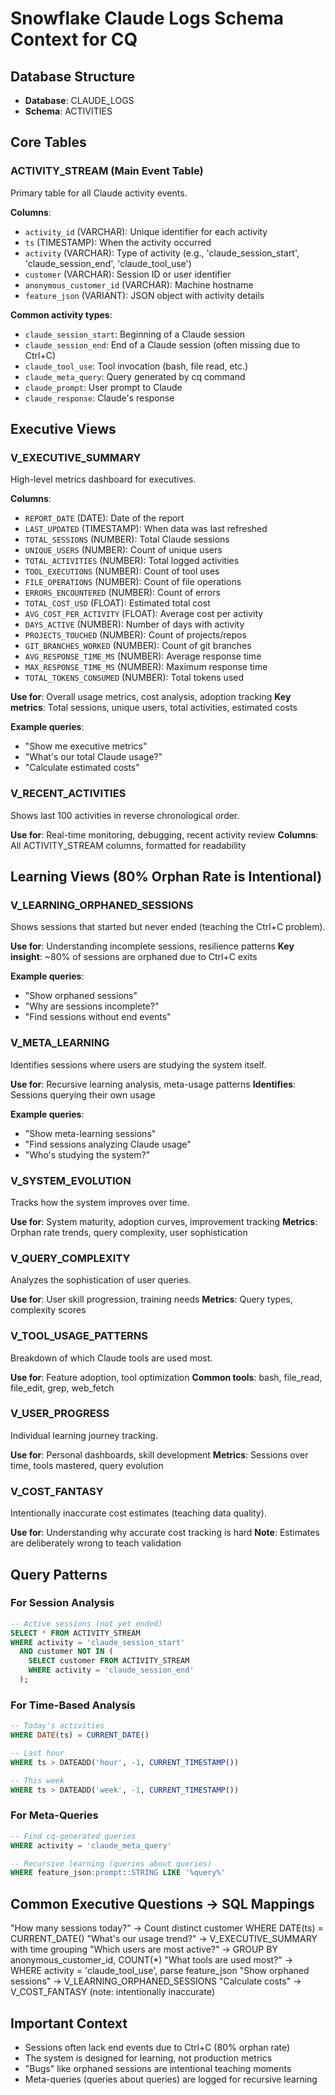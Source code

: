 # Snowflake Claude Logs Schema Context for CQ

## Database Structure
- **Database**: CLAUDE_LOGS
- **Schema**: ACTIVITIES

## Core Tables

### ACTIVITY_STREAM (Main Event Table)
Primary table for all Claude activity events.

**Columns**:
- `activity_id` (VARCHAR): Unique identifier for each activity
- `ts` (TIMESTAMP): When the activity occurred
- `activity` (VARCHAR): Type of activity (e.g., 'claude_session_start', 'claude_session_end', 'claude_tool_use')
- `customer` (VARCHAR): Session ID or user identifier
- `anonymous_customer_id` (VARCHAR): Machine hostname
- `feature_json` (VARIANT): JSON object with activity details

**Common activity types**:
- `claude_session_start`: Beginning of a Claude session
- `claude_session_end`: End of a Claude session (often missing due to Ctrl+C)
- `claude_tool_use`: Tool invocation (bash, file read, etc.)
- `claude_meta_query`: Query generated by cq command
- `claude_prompt`: User prompt to Claude
- `claude_response`: Claude's response

## Executive Views

### V_EXECUTIVE_SUMMARY
High-level metrics dashboard for executives.

**Columns**:
- `REPORT_DATE` (DATE): Date of the report
- `LAST_UPDATED` (TIMESTAMP): When data was last refreshed
- `TOTAL_SESSIONS` (NUMBER): Total Claude sessions
- `UNIQUE_USERS` (NUMBER): Count of unique users
- `TOTAL_ACTIVITIES` (NUMBER): Total logged activities
- `TOOL_EXECUTIONS` (NUMBER): Count of tool uses
- `FILE_OPERATIONS` (NUMBER): Count of file operations
- `ERRORS_ENCOUNTERED` (NUMBER): Count of errors
- `TOTAL_COST_USD` (FLOAT): Estimated total cost
- `AVG_COST_PER_ACTIVITY` (FLOAT): Average cost per activity
- `DAYS_ACTIVE` (NUMBER): Number of days with activity
- `PROJECTS_TOUCHED` (NUMBER): Count of projects/repos
- `GIT_BRANCHES_WORKED` (NUMBER): Count of git branches
- `AVG_RESPONSE_TIME_MS` (NUMBER): Average response time
- `MAX_RESPONSE_TIME_MS` (NUMBER): Maximum response time
- `TOTAL_TOKENS_CONSUMED` (NUMBER): Total tokens used

**Use for**: Overall usage metrics, cost analysis, adoption tracking
**Key metrics**: Total sessions, unique users, total activities, estimated costs

**Example queries**:
- "Show me executive metrics"
- "What's our total Claude usage?"
- "Calculate estimated costs"

### V_RECENT_ACTIVITIES
Shows last 100 activities in reverse chronological order.

**Use for**: Real-time monitoring, debugging, recent activity review
**Columns**: All ACTIVITY_STREAM columns, formatted for readability

## Learning Views (80% Orphan Rate is Intentional)

### V_LEARNING_ORPHANED_SESSIONS
Shows sessions that started but never ended (teaching the Ctrl+C problem).

**Use for**: Understanding incomplete sessions, resilience patterns
**Key insight**: ~80% of sessions are orphaned due to Ctrl+C exits

**Example queries**:
- "Show orphaned sessions"
- "Why are sessions incomplete?"
- "Find sessions without end events"

### V_META_LEARNING
Identifies sessions where users are studying the system itself.

**Use for**: Recursive learning analysis, meta-usage patterns
**Identifies**: Sessions querying their own usage

**Example queries**:
- "Show meta-learning sessions"
- "Find sessions analyzing Claude usage"
- "Who's studying the system?"

### V_SYSTEM_EVOLUTION
Tracks how the system improves over time.

**Use for**: System maturity, adoption curves, improvement tracking
**Metrics**: Orphan rate trends, query complexity, user sophistication

### V_QUERY_COMPLEXITY
Analyzes the sophistication of user queries.

**Use for**: User skill progression, training needs
**Metrics**: Query types, complexity scores

### V_TOOL_USAGE_PATTERNS
Breakdown of which Claude tools are used most.

**Use for**: Feature adoption, tool optimization
**Common tools**: bash, file_read, file_edit, grep, web_fetch

### V_USER_PROGRESS
Individual learning journey tracking.

**Use for**: Personal dashboards, skill development
**Metrics**: Sessions over time, tools mastered, query evolution

### V_COST_FANTASY
Intentionally inaccurate cost estimates (teaching data quality).

**Use for**: Understanding why accurate cost tracking is hard
**Note**: Estimates are deliberately wrong to teach validation

## Query Patterns

### For Session Analysis
```sql
-- Active sessions (not yet ended)
SELECT * FROM ACTIVITY_STREAM 
WHERE activity = 'claude_session_start'
  AND customer NOT IN (
    SELECT customer FROM ACTIVITY_STREAM 
    WHERE activity = 'claude_session_end'
  );
```

### For Time-Based Analysis
```sql
-- Today's activities
WHERE DATE(ts) = CURRENT_DATE()

-- Last hour
WHERE ts > DATEADD('hour', -1, CURRENT_TIMESTAMP())

-- This week
WHERE ts > DATEADD('week', -1, CURRENT_TIMESTAMP())
```

### For Meta-Queries
```sql
-- Find cq-generated queries
WHERE activity = 'claude_meta_query'

-- Recursive learning (queries about queries)
WHERE feature_json:prompt::STRING LIKE '%query%'
```

## Common Executive Questions → SQL Mappings

"How many sessions today?" → Count distinct customer WHERE DATE(ts) = CURRENT_DATE()
"What's our usage trend?" → V_EXECUTIVE_SUMMARY with time grouping
"Which users are most active?" → GROUP BY anonymous_customer_id, COUNT(*)
"What tools are used most?" → WHERE activity = 'claude_tool_use', parse feature_json
"Show orphaned sessions" → V_LEARNING_ORPHANED_SESSIONS
"Calculate costs" → V_COST_FANTASY (note: intentionally inaccurate)

## Important Context
- Sessions often lack end events due to Ctrl+C (80% orphan rate)
- The system is designed for learning, not production metrics
- "Bugs" like orphaned sessions are intentional teaching moments
- Meta-queries (queries about queries) are logged for recursive learning